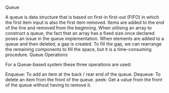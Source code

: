 Queue

A queue is data structure that is based on first-in first-out (FIFO) in which the first item input is also the first item removed.
Items are added to the end of the line and removed from the beginning.
When utilising an array to construct a queue, the fact that an array has a fixed size once declared poses an issue in the queue implementation. When elements are added to a queue and then deleted, a gap is created. To fill the gap, we can rearrange the remaining components to fill the space, but it is a time-consuming procedure.
Queue Operations

For a Queue-based system these three operations are used:

Enqueue: To add an item at the back / rear end of the queue.
Dequeue: To delete an item from the front of the queue.
peek: Get a value from the front of the queue without having to remove it.